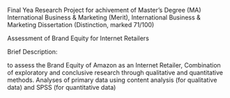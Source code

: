 Final Yea Research Project for achivement of 	Master’s Degree (MA) International Business & Marketing (Merit), International Business & Marketing Dissertation (Distinction, marked 71/100) 

Assessment of Brand Equity for Internet Retailers  

Brief Description: 

to assess the Brand Equity of Amazon as an Internet Retailer, Combination of exploratory and conclusive research through qualitative and quantitative methods. Analyses of primary data using content analysis (for qualitative data) and SPSS (for quantitative data)  
